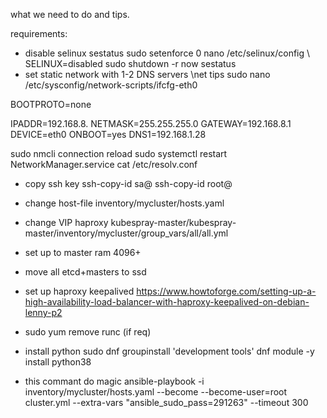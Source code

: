 what we need to do and tips.

requirements:
* disable selinux
sestatus
sudo setenforce 0
nano /etc/selinux/config \\ SELINUX=disabled
sudo shutdown -r now
sestatus
* set static network with 1-2 DNS servers \\net tips
sudo nano /etc/sysconfig/network-scripts/ifcfg-eth0

BOOTPROTO=none

IPADDR=192.168.8.
NETMASK=255.255.255.0
GATEWAY=192.168.8.1
DEVICE=eth0
ONBOOT=yes
DNS1=192.168.1.28

sudo nmcli connection reload
sudo systemctl restart NetworkManager.service
cat /etc/resolv.conf

* copy ssh key
ssh-copy-id sa@
ssh-copy-id root@

* change host-file
inventory/mycluster/hosts.yaml

* change VIP haproxy
kubespray-master/kubespray-master/inventory/mycluster/group_vars/all/all.yml

* set up to master ram 4096+

* move all etcd+masters to ssd

* set up haproxy keepalived
https://www.howtoforge.com/setting-up-a-high-availability-load-balancer-with-haproxy-keepalived-on-debian-lenny-p2

* sudo yum remove runc (if req)

* install python
sudo dnf groupinstall 'development tools'
dnf module -y install python38

* this commant do magic 
ansible-playbook -i inventory/mycluster/hosts.yaml  --become --become-user=root cluster.yml --extra-vars "ansible_sudo_pass=291263" --timeout 300

